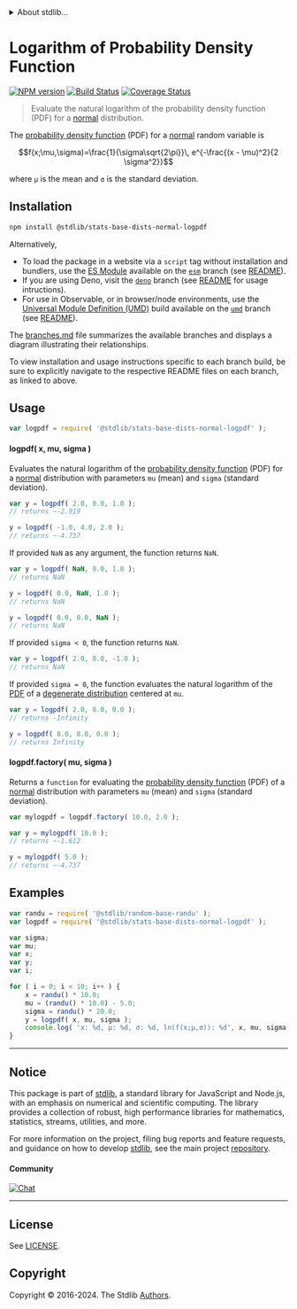 <!--

@license Apache-2.0

Copyright (c) 2018 The Stdlib Authors.

Licensed under the Apache License, Version 2.0 (the "License");
you may not use this file except in compliance with the License.
You may obtain a copy of the License at

   http://www.apache.org/licenses/LICENSE-2.0

Unless required by applicable law or agreed to in writing, software
distributed under the License is distributed on an "AS IS" BASIS,
WITHOUT WARRANTIES OR CONDITIONS OF ANY KIND, either express or implied.
See the License for the specific language governing permissions and
limitations under the License.

-->


<details>
  <summary>
    About stdlib...
  </summary>
  <p>We believe in a future in which the web is a preferred environment for numerical computation. To help realize this future, we've built stdlib. stdlib is a standard library, with an emphasis on numerical and scientific computation, written in JavaScript (and C) for execution in browsers and in Node.js.</p>
  <p>The library is fully decomposable, being architected in such a way that you can swap out and mix and match APIs and functionality to cater to your exact preferences and use cases.</p>
  <p>When you use stdlib, you can be absolutely certain that you are using the most thorough, rigorous, well-written, studied, documented, tested, measured, and high-quality code out there.</p>
  <p>To join us in bringing numerical computing to the web, get started by checking us out on <a href="https://github.com/stdlib-js/stdlib">GitHub</a>, and please consider <a href="https://opencollective.com/stdlib">financially supporting stdlib</a>. We greatly appreciate your continued support!</p>
</details>

# Logarithm of Probability Density Function

[![NPM version][npm-image]][npm-url] [![Build Status][test-image]][test-url] [![Coverage Status][coverage-image]][coverage-url] <!-- [![dependencies][dependencies-image]][dependencies-url] -->

> Evaluate the natural logarithm of the probability density function (PDF) for a [normal][normal-distribution] distribution.

<section class="intro">

The [probability density function][pdf] (PDF) for a [normal][normal-distribution] random variable is

<!-- <equation class="equation" label="eq:normal_normal_pdf" align="center" raw="f(x;\mu,\sigma)=\frac{1}{\sigma\sqrt{2\pi}}\, e^{-\frac{(x - \mu)^2}{2 \sigma^2}}" alt="Probability density function (PDF) for a normal distribution."> -->

```math
f(x;\mu,\sigma)=\frac{1}{\sigma\sqrt{2\pi}}\, e^{-\frac{(x - \mu)^2}{2 \sigma^2}}
```

<!-- <div class="equation" align="center" data-raw-text="f(x;\mu,\sigma)=\frac{1}{\sigma\sqrt{2\pi}}\, e^{-\frac{(x - \mu)^2}{2 \sigma^2}}" data-equation="eq:normal_normal_pdf">
    <img src="https://cdn.jsdelivr.net/gh/stdlib-js/stdlib@51534079fef45e990850102147e8945fb023d1d0/lib/node_modules/@stdlib/stats/base/dists/normal/logpdf/docs/img/equation_normal_normal_pdf.svg" alt="Probability density function (PDF) for a normal distribution.">
    <br>
</div> -->

<!-- </equation> -->

where `µ` is the mean and `σ` is the standard deviation.

</section>

<!-- /.intro -->

<section class="installation">

## Installation

```bash
npm install @stdlib/stats-base-dists-normal-logpdf
```

Alternatively,

-   To load the package in a website via a `script` tag without installation and bundlers, use the [ES Module][es-module] available on the [`esm`][esm-url] branch (see [README][esm-readme]).
-   If you are using Deno, visit the [`deno`][deno-url] branch (see [README][deno-readme] for usage intructions).
-   For use in Observable, or in browser/node environments, use the [Universal Module Definition (UMD)][umd] build available on the [`umd`][umd-url] branch (see [README][umd-readme]).

The [branches.md][branches-url] file summarizes the available branches and displays a diagram illustrating their relationships.

To view installation and usage instructions specific to each branch build, be sure to explicitly navigate to the respective README files on each branch, as linked to above.

</section>

<section class="usage">

## Usage

```javascript
var logpdf = require( '@stdlib/stats-base-dists-normal-logpdf' );
```

#### logpdf( x, mu, sigma )

Evaluates the natural logarithm of the [probability density function][pdf] (PDF) for a [normal][normal-distribution] distribution with parameters `mu` (mean) and `sigma` (standard deviation).

```javascript
var y = logpdf( 2.0, 0.0, 1.0 );
// returns ~-2.919

y = logpdf( -1.0, 4.0, 2.0 );
// returns ~-4.737
```

If provided `NaN` as any argument, the function returns `NaN`.

```javascript
var y = logpdf( NaN, 0.0, 1.0 );
// returns NaN

y = logpdf( 0.0, NaN, 1.0 );
// returns NaN

y = logpdf( 0.0, 0.0, NaN );
// returns NaN
```

If provided `sigma < 0`, the function returns `NaN`.

```javascript
var y = logpdf( 2.0, 0.0, -1.0 );
// returns NaN
```

If provided `sigma = 0`, the function evaluates the natural logarithm of the [PDF][pdf] of a [degenerate distribution][degenerate-distribution] centered at `mu`.

```javascript
var y = logpdf( 2.0, 8.0, 0.0 );
// returns -Infinity

y = logpdf( 8.0, 8.0, 0.0 );
// returns Infinity
```

#### logpdf.factory( mu, sigma )

Returns a `function` for evaluating the [probability density function][pdf] (PDF) of a [normal][normal-distribution] distribution with parameters `mu` (mean) and `sigma` (standard deviation).

```javascript
var mylogpdf = logpdf.factory( 10.0, 2.0 );

var y = mylogpdf( 10.0 );
// returns ~-1.612

y = mylogpdf( 5.0 );
// returns ~-4.737
```

</section>

<!-- /.usage -->

<section class="examples">

## Examples

<!-- eslint no-undef: "error" -->

```javascript
var randu = require( '@stdlib/random-base-randu' );
var logpdf = require( '@stdlib/stats-base-dists-normal-logpdf' );

var sigma;
var mu;
var x;
var y;
var i;

for ( i = 0; i < 10; i++ ) {
    x = randu() * 10.0;
    mu = (randu() * 10.0) - 5.0;
    sigma = randu() * 20.0;
    y = logpdf( x, mu, sigma );
    console.log( 'x: %d, µ: %d, σ: %d, ln(f(x;µ,σ)): %d', x, mu, sigma, y );
}
```

</section>

<!-- /.examples -->

<!-- Section for related `stdlib` packages. Do not manually edit this section, as it is automatically populated. -->

<section class="related">

</section>

<!-- /.related -->

<!-- Section for all links. Make sure to keep an empty line after the `section` element and another before the `/section` close. -->


<section class="main-repo" >

* * *

## Notice

This package is part of [stdlib][stdlib], a standard library for JavaScript and Node.js, with an emphasis on numerical and scientific computing. The library provides a collection of robust, high performance libraries for mathematics, statistics, streams, utilities, and more.

For more information on the project, filing bug reports and feature requests, and guidance on how to develop [stdlib][stdlib], see the main project [repository][stdlib].

#### Community

[![Chat][chat-image]][chat-url]

---

## License

See [LICENSE][stdlib-license].


## Copyright

Copyright &copy; 2016-2024. The Stdlib [Authors][stdlib-authors].

</section>

<!-- /.stdlib -->

<!-- Section for all links. Make sure to keep an empty line after the `section` element and another before the `/section` close. -->

<section class="links">

[npm-image]: http://img.shields.io/npm/v/@stdlib/stats-base-dists-normal-logpdf.svg
[npm-url]: https://npmjs.org/package/@stdlib/stats-base-dists-normal-logpdf

[test-image]: https://github.com/stdlib-js/stats-base-dists-normal-logpdf/actions/workflows/test.yml/badge.svg?branch=v0.2.0
[test-url]: https://github.com/stdlib-js/stats-base-dists-normal-logpdf/actions/workflows/test.yml?query=branch:v0.2.0

[coverage-image]: https://img.shields.io/codecov/c/github/stdlib-js/stats-base-dists-normal-logpdf/main.svg
[coverage-url]: https://codecov.io/github/stdlib-js/stats-base-dists-normal-logpdf?branch=main

<!--

[dependencies-image]: https://img.shields.io/david/stdlib-js/stats-base-dists-normal-logpdf.svg
[dependencies-url]: https://david-dm.org/stdlib-js/stats-base-dists-normal-logpdf/main

-->

[chat-image]: https://img.shields.io/gitter/room/stdlib-js/stdlib.svg
[chat-url]: https://app.gitter.im/#/room/#stdlib-js_stdlib:gitter.im

[stdlib]: https://github.com/stdlib-js/stdlib

[stdlib-authors]: https://github.com/stdlib-js/stdlib/graphs/contributors

[umd]: https://github.com/umdjs/umd
[es-module]: https://developer.mozilla.org/en-US/docs/Web/JavaScript/Guide/Modules

[deno-url]: https://github.com/stdlib-js/stats-base-dists-normal-logpdf/tree/deno
[deno-readme]: https://github.com/stdlib-js/stats-base-dists-normal-logpdf/blob/deno/README.md
[umd-url]: https://github.com/stdlib-js/stats-base-dists-normal-logpdf/tree/umd
[umd-readme]: https://github.com/stdlib-js/stats-base-dists-normal-logpdf/blob/umd/README.md
[esm-url]: https://github.com/stdlib-js/stats-base-dists-normal-logpdf/tree/esm
[esm-readme]: https://github.com/stdlib-js/stats-base-dists-normal-logpdf/blob/esm/README.md
[branches-url]: https://github.com/stdlib-js/stats-base-dists-normal-logpdf/blob/main/branches.md

[stdlib-license]: https://raw.githubusercontent.com/stdlib-js/stats-base-dists-normal-logpdf/main/LICENSE

[pdf]: https://en.wikipedia.org/wiki/Probability_density_function

[normal-distribution]: https://en.wikipedia.org/wiki/Normal_distribution

[degenerate-distribution]: https://en.wikipedia.org/wiki/Degenerate_distribution

</section>

<!-- /.links -->
